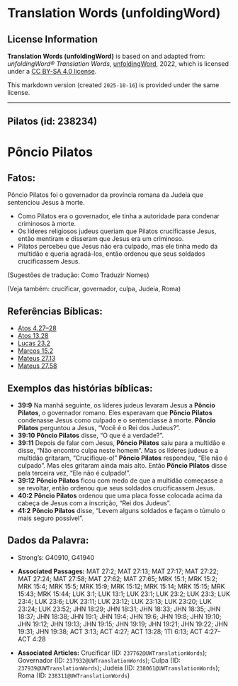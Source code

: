 # Translation Words (unfoldingWord)

## License Information

**Translation Words (unfoldingWord)** is based on and adapted from: _unfoldingWord® Translation Words_, [unfoldingWord](https://unfoldingword.org/utw), 2022, which is licensed under a [CC BY-SA 4.0 license](https://creativecommons.org/licenses/by-sa/4.0/legalcode.en).

This markdown version (created `2025-10-16`) is provided under the same license.



--------------------------------

## Pilatos (id: 238234)

Pôncio Pilatos
==============

Fatos:
------

Pôncio Pilatos foi o governador da província romana da Judeia que sentenciou Jesus à morte.

* Como Pilatos era o governador, ele tinha a autoridade para condenar criminosos à morte.
* Os líderes religiosos judeus queriam que Pilatos crucificasse Jesus, então mentiram e disseram que Jesus era um criminoso.
* Pilatos percebeu que Jesus não era culpado, mas ele tinha medo da multidão e queria agradá\-los, então ordenou que seus soldados crucificassem Jesus.

(Sugestões de tradução: Como Traduzir Nomes)

(Veja também: crucificar, governador, culpa, Judeia, Roma)

Referências Bíblicas:
---------------------

* [Atos 4\.27–28](https://ref.ly/Acts4:27-Acts4:28)
* [Atos 13\.28](https://ref.ly/Acts13:28)
* [Lucas 23\.2](https://ref.ly/Luke23:2)
* [Marcos 15\.2](https://ref.ly/Mark15:2)
* [Mateus 27\.13](https://ref.ly/Matt27:13)
* [Mateus 27\.58](https://ref.ly/Matt27:58)

Exemplos das histórias bíblicas:
--------------------------------

* **39:9** Na manhã seguinte, os líderes judeus levaram Jesus a **Pôncio Pilatos**, o governador romano. Eles esperavam que **Pôncio Pilatos** condenasse Jesus como culpado e o sentenciasse à morte. **Pôncio Pilatos** perguntou a Jesus, “Você é o Rei dos Judeus?”.
* **39:10** **Pôncio Pilatos** disse, “O que é a verdade?”.
* **39:11** Depois de falar com Jesus, **Pôncio Pilatos** saiu para a multidão e disse, “Não encontro culpa neste homem”. Mas os líderes judeus e a multidão gritaram, “Crucifique\-o!” **Pôncio Pilatos** respondeu, “Ele não é culpado”. Mas eles gritaram ainda mais alto. Então **Pôncio Pilatos** disse pela terceira vez, “Ele não é culpado!”.
* **39:12** **Pôncio Pilatos** ficou com medo de que a multidão começasse a se revoltar, então ordenou que seus soldados crucificassem Jesus.
* **40:2** **Pôncio Pilatos** ordenou que uma placa fosse colocada acima da cabeça de Jesus com a inscrição, “Rei dos Judeus”.
* **41:2** **Pôncio Pilatos** disse, “Levem alguns soldados e façam o túmulo o mais seguro possível”.

Dados da Palavra:
-----------------

* Strong’s: G40910, G41940

* **Associated Passages:** MAT 27:2; MAT 27:13; MAT 27:17; MAT 27:22; MAT 27:24; MAT 27:58; MAT 27:62; MAT 27:65; MRK 15:1; MRK 15:2; MRK 15:4; MRK 15:5; MRK 15:9; MRK 15:12; MRK 15:14; MRK 15:15; MRK 15:43; MRK 15:44; LUK 3:1; LUK 13:1; LUK 23:1; LUK 23:2; LUK 23:3; LUK 23:4; LUK 23:6; LUK 23:11; LUK 23:12; LUK 23:13; LUK 23:20; LUK 23:24; LUK 23:52; JHN 18:29; JHN 18:31; JHN 18:33; JHN 18:35; JHN 18:37; JHN 18:38; JHN 19:1; JHN 19:4; JHN 19:6; JHN 19:8; JHN 19:10; JHN 19:12; JHN 19:13; JHN 19:15; JHN 19:19; JHN 19:21; JHN 19:22; JHN 19:31; JHN 19:38; ACT 3:13; ACT 4:27; ACT 13:28; 1TI 6:13; ACT 4:27–ACT 4:28
* **Associated Articles:** Crucificar (ID: `237762@UWTranslationWords`); Governador (ID: `237932@UWTranslationWords`); Culpa (ID: `237939@UWTranslationWords`); Judeia (ID: `238061@UWTranslationWords`); Roma (ID: `238311@UWTranslationWords`)

